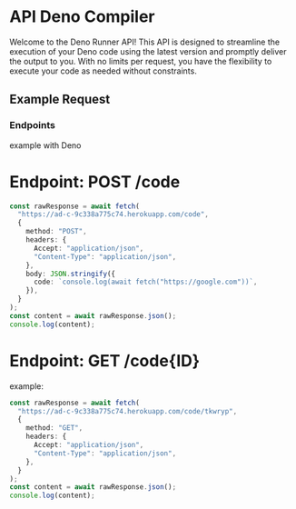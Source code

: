 # API Deno Compiler

Welcome to the Deno Runner API! This API is designed to streamline the execution of your Deno code using the latest version and promptly deliver the output to you. With no limits per request, you have the flexibility to execute your code as needed without constraints.

## Example Request

### Endpoints

example with Deno

# Endpoint: POST /code

```typescript
const rawResponse = await fetch(
  "https://ad-c-9c338a775c74.herokuapp.com/code",
  {
    method: "POST",
    headers: {
      Accept: "application/json",
      "Content-Type": "application/json",
    },
    body: JSON.stringify({
      code: `console.log(await fetch("https://google.com"))`,
    }),
  }
);
const content = await rawResponse.json();
console.log(content);
```

# Endpoint: GET /code{ID}

example:

```typescript
const rawResponse = await fetch(
  "https://ad-c-9c338a775c74.herokuapp.com/code/tkwryp",
  {
    method: "GET",
    headers: {
      Accept: "application/json",
      "Content-Type": "application/json",
    },
  }
);
const content = await rawResponse.json();
console.log(content);
```
